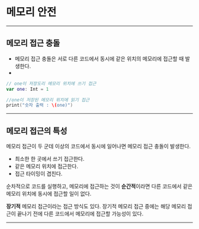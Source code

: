 # 메모리 안전

---

## 메모리 접근 충돌

- 메모리 접근 충돌은 서로 다른 코드에서 동시에 같은 위치의 메모리에 접근할 때 발생한다.
- 

```swift
// one이 저장도리 메모리 위치에 쓰기 접근
var one: Int = 1

//one이 저장된 메모리 위치에 읽기 접근
print("숫자 출력 : \(one)")
```

---

## 메모리 접근의 특성

메모리 접근이 두 군데 이상의 코드에서 동시에 일어나면 메모리 접근 충돌이 발생한다.

- 최소한 한 곳에서 쓰기 접근한다.
- 같은 메모리 위치에 접근한다.
- 접근 타이밍이 겹친다.

순차적으로 코드를 실행하고, 메모리에 접근하는 것이 **순간적**이라면 다른  코드에서 같은 메모리 위치에 동시에 접근할 일이 없다. 

**장기적** 메모리 접근이라는 접근 방식도 있다. 장기적 메모리 접근 중에는 해당 메모리 접근이 끝나기 전에 다른 코드에서 메모리에 접근할 가능성이 있다.

---